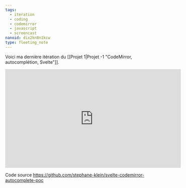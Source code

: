```yaml
---
tags:
  - iteration
  - coding
  - codemirror
  - javascript
  - screencast
nanoid: dix2kn8n1kcw
type: fleeting_note
---
```

Voici ma dernière itération du [[Projet 1|Projet -1 "CodeMirror, autocomplétion, Svelte"]].

<iframe width="560" height="315" src="https://www.youtube.com/embed/97b3yl4oCuU?si=NUi6GT6PUwMIBOLH" title="YouTube video player" frameborder="0" allow="accelerometer; autoplay; clipboard-write; encrypted-media; gyroscope; picture-in-picture; web-share" referrerpolicy="strict-origin-when-cross-origin" allowfullscreen></iframe>

Code source https://github.com/stephane-klein/svelte-codemirror-autocomplete-poc
